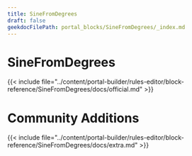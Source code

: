 ```yaml
---
title: SineFromDegrees
draft: false
geekdocFilePath: portal_blocks/SineFromDegrees/_index.md
---
```

# SineFromDegrees
{{< include file="../content/portal-builder/rules-editor/block-reference/SineFromDegrees/docs/official.md" >}}

# Community Additions

{{< include file="../content/portal-builder/rules-editor/block-reference/SineFromDegrees/docs/extra.md" >}}